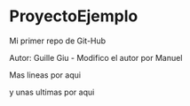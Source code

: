 # ProyectoEjemplo
Mi primer repo de Git-Hub

Autor: Guille Giu - Modifico el autor por Manuel

Mas lineas por aqui


y unas ultimas por aqui
